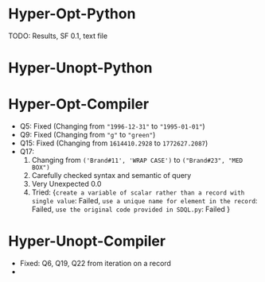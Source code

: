 # Hyper-Opt-Python
TODO: Results, SF 0.1, text file

# Hyper-Unopt-Python

# Hyper-Opt-Compiler
- Q5: Fixed (Changing from `"1996-12-31"` to `"1995-01-01"`)
- Q9: Fixed (Changing from `"g"` to `"green"`)
- Q15: Fixed (Changing from `1614410.2928` to `1772627.2087`)
- Q17: 
  1. Changing from `('Brand#11', 'WRAP CASE')` to `("Brand#23", "MED BOX")`
  2. Carefully checked syntax and semantic of query
  3. Very Unexpected 0.0
  4. Tried: {`create a variable of scalar rather than a record with single value`: Failed, 
      `use a unique name for element in the record`: Failed,
      `use the original code provided in SDQL.py`: Failed
      }

# Hyper-Unopt-Compiler
- Fixed: Q6, Q19, Q22 from iteration on a record
- 